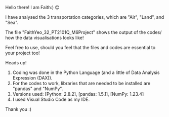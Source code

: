 Hello there! I am Faith:) 😊

I have analysed the 3 transportation categories, which are "Air", "Land", and "Sea".

The file "FaithYeo_32_PT2101Q_M6Project" shows the output of the codes/ how the data visualisations looks like!

Feel free to use, should you feel that the files and codes are essential to your project too! 

Heads up! 
1. Coding was done in the Python Language (and a little of Data Analysis Expression (DAX)). 
2. For the codes to work, libraries that are needed to be installed are "pandas" and "NumPy".
3. Versions used: [Python: 2.8.2], [pandas: 1.5.1], [NumPy: 1.23.4]
4. I used Visual Studio Code as my IDE.

Thank you :)
